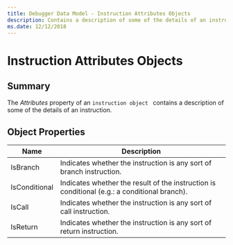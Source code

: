 ```yaml
---
title: Debugger Data Model - Instruction Attributes Objects
description: Contains a description of some of the details of an instruction.
ms.date: 12/12/2018
---
```

# Instruction Attributes Objects 
## Summary
The *Attributes* property of an  `instruction object ` contains a description of some of the details of an instruction.
## Object Properties
|Name|Description|
|--- |--- |
|IsBranch|Indicates whether the instruction is any sort of branch instruction.|
|IsConditional|Indicates whether the result of the instruction is conditional (e.g.: a conditional branch).|
|IsCall|Indicates whether the instruction is any sort of call instruction.|
|IsReturn|Indicates whether the instruction is any sort of return instruction.|